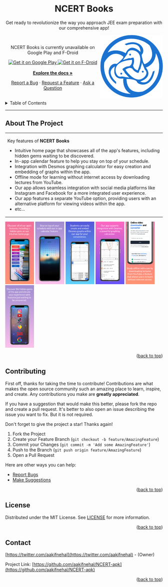 <h1 align="center">
  NCERT Books
  
</h1>

<div align="center">

Get ready to revolutionize the way you approach JEE exam preparation with our comprehensive app!

<img align="right" src="https://raw.githubusercontent.com/aakifnehal/NCERT-apk/main/source/logo_ncertbooks.jpg" width=200>

</div>

<br>

<div align="center">

NCERT Books is currently unavailable on Google Play and F-Droid

  <a href="">
      <img alt="Get it on Google Play" height="80" src="https://play.google.com/intl/en_us/badges/images/generic/en_badge_web_generic.png" />
      </a>  
      <a href="">
          <img alt="Get it on F-Droid" height="80" src="https://f-droid.org/badge/get-it-on.png" />
  </a>

</div>

<div align="center">

<br>
    <a href="https://github.com/aakifnehal/NCERT-apk/blob/main/README.md"><strong>Explore the docs »</strong></a>
<br>

<a href="https://github.com/aakifnehal/NCERT-apk/issues">Report a Bug</a>
·
<a href="https://github.com/aakifnehal/NCERT-apk/issues">Request a Feature</a>
·
<a href="https://github.com/aakifnehal/NCERT-apk/issues">Ask a Question</a>

</div>

<br>


<details>
  <summary>Table of Contents</summary>

- [About](#about)
  - [Built With](#built-with)
- [Getting Started](#getting-started)
  - [Prerequisites](#prerequisites)
  - [Usage](#usage)
    - [Cookiecutter template](#cookiecutter-template)
    - [Manual setup](#manual-setup)
    - [Variables reference](#variables-reference)
- [Roadmap](#roadmap)
- [Contributing](#contributing)
- [Support](#support)
- [License](#license)
- [Acknowledgements](#acknowledgements)

</details>

---

## About The Project

<table>
<tr>
<td>

Key features of **NCERT Books**

- Intuitive home page that showcases all of the app's features, including hidden gems waiting to be discovered.
- In-app calendar feature to help you stay on top of your schedule.
- Integration with Desmos graphing calculator for easy creation and embedding of graphs within the app.
- Offline mode for learning without internet access by downloading lectures from YouTube.
- Our app allows seamless integration with social media platforms like Instagram and Facebook for a more integrated user experience.
- Our app features a separate YouTube option, providing users with an alternative platform for viewing videos within the app.
- etc...

</td>
</tr>
</table>

<img 
  src="https://raw.githubusercontent.com/aakifnehal/NCERT-apk/main/source/sc/home.png" 
  alt="home"
  height="200" >
<img 
  src="https://raw.githubusercontent.com/aakifnehal/NCERT-apk/main/source/sc/cal.png" 
  alt="Cal"
  height="200" >
<img 
  src="https://raw.githubusercontent.com/aakifnehal/NCERT-apk/main/source/sc/math1.png" 
  alt="math1"
  height="200" >
<img 
  src="https://raw.githubusercontent.com/aakifnehal/NCERT-apk/main/source/sc/math2.png" 
  alt="Math2"
  height="200" >
<img 
  src="https://raw.githubusercontent.com/aakifnehal/NCERT-apk/main/source/sc/down.png" 
  alt="down"
  height="200" >
<img 
  src="https://raw.githubusercontent.com/aakifnehal/NCERT-apk/main/source/sc/hid.png" 
  alt="Hide"
  height="200" >

<p align="right">(<a href="#top">back to top</a>)</p>

## Contributing

First off, thanks for taking the time to contribute! Contributions are what makes the open source community such an amazing place to learn, inspire, and create. Any contributions you make are **greatly appreciated**.

If you have a suggestion that would make this better, please fork the repo and create a pull request.
It's better to also open an issue describing the issue you want to fix. But it is not required.

Don't forget to give the project a star! Thanks again!

1. Fork the Project
2. Create your Feature Branch (`git checkout -b feature/AmazingFeature`)
3. Commit your Changes (`git commit -m 'Add some AmazingFeature'`)
4. Push to the Branch (`git push origin feature/AmazingFeature`)
5. Open a Pull Request

Here are other ways you can help:

- [Report Bugs](https://github.com/aakifnehal/NCERT-apk/issues)
- [Make Suggestions](https://github.com/aakifnehal/NCERT-apk/issues)

<p align="right">(<a href="#top">back to top</a>)</p>

## License

Distributed under the MIT License. See <a href="https://github.com/aakifnehal/NCERT-apk/blob/main/LICENSE">LICENSE</a> for more information.

<p align="right">(<a href="#top">back to top</a>)</p>

## Contact

[https://twitter.com/aakifnehal](https://twitter.com/aakifnehal) - (Owner)

Project Link: [https://github.com/aakifnehal/NCERT-apk](https://github.com/aakifnehal/NCERT-apk)

<p align="right">(<a href="#top">back to top</a>)</p>
